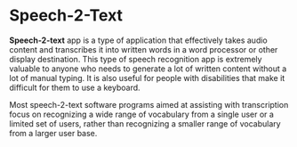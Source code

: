# Speech-2-Text

**Speech-2-text**
app is a type of application that effectively takes audio content and transcribes it into written words in a word processor or other display destination. This type of speech recognition app is extremely valuable to anyone who needs to generate a lot of written content without a lot of manual typing. It is also useful for people with disabilities that make it difficult for them to use a keyboard.

Most speech-2-text software programs aimed at assisting with transcription focus on recognizing a wide range of vocabulary from a single user or a limited set of users, rather than recognizing a smaller range of vocabulary from a larger user base.

